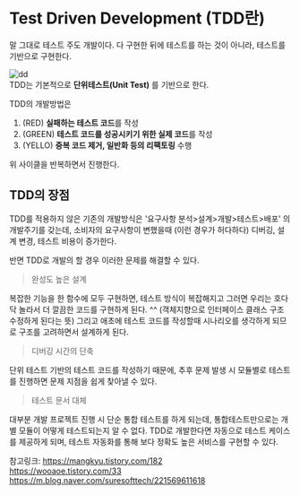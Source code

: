# Test Driven Development (TDD란)

말 그대로 테스트 주도 개발이다. 다 구현한 뒤에 테스트를 하는 것이 아니라, 테스트를 기반으로 구현한다. 

![dd](https://user-images.githubusercontent.com/45115557/181547245-fd6161d2-a1f0-4288-bb3a-b545c17e636c.PNG)   
TDD는 기본적으로 **단위테스트(Unit Test)** 를 기반으로 한다.
   
TDD의 개발방법은
1. (RED) **실패하는 테스트 코드**를 작성
2. (GREEN) **테스트 코드를 성공시키기 위한 실제 코드**를 작성
3. (YELLO) **중복 코드 제거, 일반화 등의 리팩토링** 수행   

위 사이클을 반복하면서 진행한다. 


## TDD의 장점

TDD를 적용하지 않은 기존의 개발방식은 '요구사항 분석>설계>개발>테스트>배포' 의 개발주기를 갖는데, 소비자의 요구사항이 변했을때 (이런 경우가 허다하다) 디버깅, 설계 변경, 테스트 비용이 증가한다. 

반면 TDD로 개발의 할 경우 이러한 문제를 해결할 수 있다. 

> 완성도 높은 설계
   
복잡한 기능을 한 함수에 모두 구현하면, 테스트 방식이 복잡해지고 그러면 우리는 호다닥 놀라서 더 깔끔한 코드를 구현하게 된다. ^^ (객체지향으로 인터페이스 클래스 구조 수정하게 된다는 뜻)
그리고 애초에 테스트 코드를 작성할때 시나리오를 생각하게 되므로 구조를 고려하면서 설계하게 된다. 
   
> 디버깅 시간의 단축
   
   단위 테스트 기반의 테스트 코드를 작성하기 때문에, 추후 문제 발생 시 모듈별로 테스트를 진행하면 문제 지점을 쉽게 찾아낼 수 있다. 

> 테스트 문서 대체

   대부분 개발 프로젝트 진행 시 단순 통합 테스트를 하게 되는데, 통합테스트만으로는 개별 모듈이 어떻게 테스트되는지 알 수 없다. TDD로 개발한다면 자동으로 테스트 케이스를 제공하게 되며, 테스트 자동화를 통해 보다 정확도 높은 서비스를 구현할 수 있다. 

















참고링크:    https://mangkyu.tistory.com/182   
   https://wooaoe.tistory.com/33
   https://m.blog.naver.com/suresofttech/221569611618
